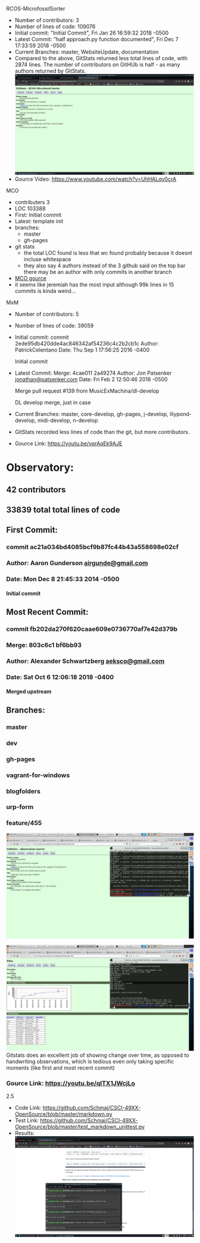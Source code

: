 RCOS-MicrofossilSorter
- Number of contributors: 3
- Number of lines of code: 109076
- Initial commit: "Initial Commit", Fri Jan 26 16:59:32 2018 -0500
- Latest Commit: "half approach.py function documented", Fri Dec 7 17:33:59 2018 -0500
- Current Branches: master, WebsiteUpdate, documentation
- Compared to the above, GitStats returned less total lines of code, with 2874 lines. The number of contributors on GitHUb is half - as many authors returned by GitStats.
![MCFS GitStats](images/GitStatsMCFS.png)
- Gource Video: https://www.youtube.com/watch?v=UhHALqy0crA

MCO
- contributers 3
- LOC 103388
- First: Initial commit
- Latest: template init
- branches:
	- master
	- gh-pages
- git stats
	- the total LOC found is less that wc found probably because it doesnt incluse whitespace
	- they also say 4 authors instead of the 3 github said on the top bar there may be an author with only commits in another branch
- [MCO gource](http://www.bierysbargainbarn.com/gource.mp4)
- it seems like jeremiah has the most input although 99k lines in 15 commits is kinda weird...

MxM
- Number of contributors: 5
- Number of lines of code: 39059
- Initial commit: commit 2ede95db420dde4ac846342af54236c4c2b2cb1c
Author: PatrickCelentano <dr0ideka>
Date:   Thu Sep 1 17:56:25 2016 -0400

    Initial commit
- Latest Commit: Merge: 4cae011 2a49274
Author: Jon Patsenker <jonathan@patsenker.com>
Date:   Fri Feb 2 12:50:46 2018 -0500

    Merge pull request #139 from MusicExMachina/dl-develop
    
    DL develop merge, just in case
- Current Branches: master, core-develop, gh-pages, j-develop, lilypond-develop, midi-develop, n-develop
- GitStats recorded less lines of code than the git, but more contributors.
- Gource Link: https://youtu.be/vqrAqEk9AJE

# Observatory:
## 42 contributors
## 33839 total total lines of code
## First Commit: 
### commit ac21a034bd4085bcf9b87fc44b43a558698e02cf
### Author: Aaron Gunderson <airgunde@gmail.com>
### Date:   Mon Dec 8 21:45:33 2014 -0500
#### Initial commit
## Most Recent Commit:
### commit fb202da270f620caae609e0736770af7e42d379b
### Merge: 803c6c1 bf6bb93
### Author: Alexander Schwartzberg <aeksco@gmail.com>
### Date:   Sat Oct 6 12:06:18 2018 -0400
#### Merged upstream
## Branches:
### master
### dev
### gh-pages
### vagrant-for-windows
### blogfolders
### urp-form
### feature/455

![gitstats results](images/gitstats.jpg)


![gitstats results](images/gitstatsGraph.jpg)
Gitstats does an excellent job of showing change over time, as
opposed to handwriting observations, which is tedious even only
taking specific moments (like first and most recent commit)

### Gource Link: https://youtu.be/qlTX1JWcjLo

2.5 
- Code Link: https://github.com/Schmaj/CSCI-49XX-OpenSource/blob/master/markdown.py
- Test Link: https://github.com/Schmaj/CSCI-49XX-OpenSource/blob/master/test_markdown_unittest.py
- Results: ![Test Results](images/Test1.png)
